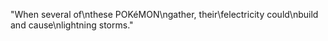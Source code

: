 "When several of\nthese POKéMON\ngather, their\felectricity could\nbuild and cause\nlightning storms."
